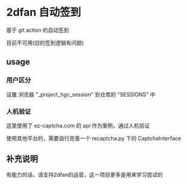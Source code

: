 # 2dfan 自动签到

基于 git action 的自动签到

目前不可用(旧的签到逻辑有问题)

## usage

### 用户区分

设置 浏览器 "_project_hgc_session" 到仓库的 "SESSIONS" 中

### 人机验证

这里使用了 ez-captcha.com 的 api 作为案例，通过人机验证

使用其他平台的，需要自行完善一个 recaptcha.py 下的 CaptchaInterface

## 补充说明

有能力的话，请支持2dfan的运营，这一项目更多是用来学习尝试的